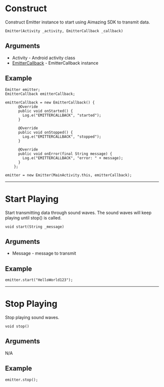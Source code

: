 # Construct

Construct Emitter instance to start using Aimazing SDK to transmit data.

    Emitter(Activity _activity, EmitterCallback _callback)

## Arguments

* Activity - Android activity class
* [EmitterCallback](https://app.nuclino.com/teams/13:23281/documents/27ecc2aa-bb51-4e00-b30f-b28989918199) - EmitterCallback instance

## Example

    Emitter emitter;
    EmitterCallback emitterCallback;
    
    emitterCallback = new EmitterCallback() {
          @Override
          public void onStarted() {
            Log.e("EMITTERCALLBACK", "started");
          }
    
          @Override
          public void onStopped() {
            Log.e("EMITTERCALLBACK", "stopped");
          }
    
          @Override
          public void onError(final String message) {
            Log.e("EMITTERCALLBACK", "error: " + message);
          }
        };
    
    emitter = new Emitter(MainActivity.this, emitterCallback);

---

# Start Playing

Start transmitting data through sound waves. The sound waves will keep playing until stop() is called.

    void start(String _message)

## Arguments

* Message - message to transmit

## Example

    emitter.start("HelloWorld123");

---

# Stop Playing

Stop playing sound waves.

    void stop()

## Arguments

N/A

## Example

    emitter.stop();